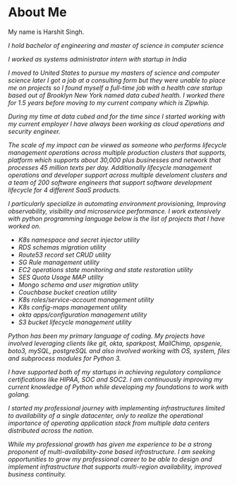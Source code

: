 # About Me


My name is Harshit Singh.

_I hold bachelor of engineering and master of science in computer science_

_I worked as systems administrator intern with startup in India_

_I moved to United States to pursue my masters of science and computer science later I got a job at a consulting form but they were unable to place me on projects so I found myself a full-time job with a health care startup based out of Brooklyn New York named data cubed health. I worked there for 1.5 years before moving to my current company which is Zipwhip._

_During my time at data cubed and for the time since I started working with my current employer I have always been working as cloud operations and security engineer._

_The scale of my impact can be viewed as someone who performs lifecycle management operations across multiple production clusters that supports, platform which supports about 30,000 plus businesses and network that processes 45 million texts per day. Additionally lifecycle management operations and developer support across multiple develoment clusters and a team of 200 software engineers that support software development lifecycle for 4 different SaaS products._

_I particularly specialize in automating environment provisioning, Improving observability, visibility and microservice performance. I work extensively with python programming language below is the list of projects that I have worked on._

- _K8s namespace and secret injector utility_
- _RDS schemas migration utility_
- _Route53 record set CRUD utility_
- _SG Rule management utility_
- _EC2 operations state monitoring and state restoration utility_
- _SES Quota Usage MAP utility_
- _Mongo schema and user migration utility_
- _Couchbase bucket creation utility_
- _K8s roles/service-account management utility_
- _K8s config-maps management utility_
- _okta apps/configuration management utility_
- _S3 bucket lifecycle management utility_

_Python has been my primary language of coding. My projects have involved leveraging clients like git, okta, sparkpost, MailChimp, opsgenie, boto3, mySQL, postgreSQL and also involved working with OS, system, files and subprocess modules for Python 3._

_I have supported both of my startups in achieving regulatory compliance certifications like HIPAA, SOC and SOC2. I am continuously improving my current knowledge of Python while developing my foundations to work with golang._

_I started my professional journey with implementing infrastructures limited to availability of a single datacenter, only to realize the operational importance of operating application stack from multiple data centers distributed across the nation._

_While my professional growth has given me experience to be a strong proponent of multi-availability-zone based infrastructure. I am seeking opportunities to grow my professional career to be able to design and implement infrastructure that supports multi-region availability, improved business continuity._
